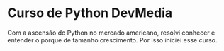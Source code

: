 # Curso de Python DevMedia
Com a ascensão do Python no mercado americano, resolvi conhecer e entender o porque de tamanho crescimento. Por isso iniciei esse curso.
